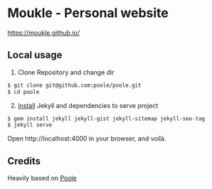 # Moukle - Personal website
https://moukle.github.io/

## Local usage
1. Clone Repository and change dir
``` bash
$ git clone git@github.com:poole/poole.git
$ cd poole
```

2. [Install](https://jekyllrb.com/docs/installation/) Jekyll and dependencies to serve project
``` bash
$ gem install jekyll jekyll-gist jekyll-sitemap jekyll-seo-tag
$ jekyll serve
```

Open http://localhost:4000 in your browser, and voilà.

## Credits
Heavily based on [Poole](https://github.com/poole/poole)
